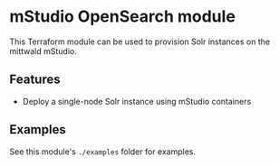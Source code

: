 # mStudio OpenSearch module

This Terraform module can be used to provision Solr instances on the mittwald mStudio.

## Features

- Deploy a single-node Solr instance using mStudio containers

## Examples

See this module's `./examples` folder for examples.